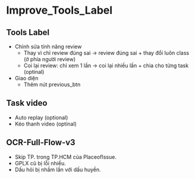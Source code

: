 # Improve_Tools_Label


## Tools Label
- Chỉnh sửa tính năng review
  - Thay vì chỉ review đúng sai -> review đúng sai + thay đổi luôn class (ở phía người review)
  - Coi lại review: chỉ xem 1 lần -> coi lại nhiều lần + chia cho từng task (optinal)
- Giao diện
  - Thêm nút previous_btn


## Task video
- Auto replay (optional)
- Kéo thanh video (optinal)

## OCR-Full-Flow-v3
- Skip TP. trong TP.HCM của PlaceofIssue.
- GPLX cũ bị lỗi nhiều.
- Dấu hỏi bị nhầm lần với dấu huyền.

